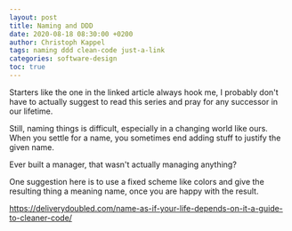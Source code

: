 ```yaml
---
layout: post
title: Naming and DDD
date: 2020-08-18 08:30:00 +0200
author: Christoph Kappel
tags: naming ddd clean-code just-a-link
categories: software-design
toc: true
---
```

Starters like the one in the linked article always hook me, I probably don't have to actually
suggest to read this series and pray for any successor in our lifetime.

Still, naming things is difficult, especially in a changing world like ours. When you settle for a
name, you sometimes end adding stuff to justify the given name.

Ever built a manager, that wasn't actually managing anything?

One suggestion here is to use a fixed scheme like colors and give the resulting thing a meaning
name, once you are happy with the result.

<https://deliverydoubled.com/name-as-if-your-life-depends-on-it-a-guide-to-cleaner-code/>
